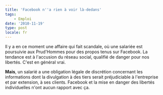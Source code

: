 ```yaml
---
title: 'Facebook n''a rien à voir là-dedans'
tags:
    - Emploi
date: '2010-11-19'
type: post
locale: fr
---
```


Il y a en ce moment une affaire qui fait scandale, où une salariée est poursuivie aux Prud'Hommes pour des propos tenus sur Facebook. La tendance est à l'accusion du réseau social, qualifié de danger pour nos libertés. C'est en général vrai.

**Mais**, un salarié a une obligation légale de discrétion concernant les informations dont la divulgation à des tiers serait préjudiciable à l'entreprise et par extension, à ses clients. Facebook et la mise en danger des libertés individuelles n'ont aucun rapport avec ça.
